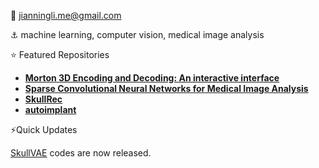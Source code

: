 :email: jianningli.me@gmail.com

:anchor: machine learning, computer vision, medical image analysis

:star: Featured Repositories
* [**Morton 3D Encoding and Decoding: An interactive interface**](https://jianningli-morton3d-home-5luow2.streamlit.app)
*  [**Sparse Convolutional Neural Networks for Medical Image Analysis**](https://github.com/Jianningli/SparseCNN)
*  [**SkullRec**](https://github.com/Project-MONAI/research-contributions/tree/main/SkullRec)
*  [**autoimplant**](https://github.com/Jianningli/autoimplant)

⚡Quick Updates

[SkullVAE](https://github.com/Jianningli/skullVAE) codes are now released.

